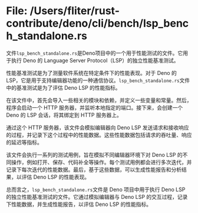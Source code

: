 # File: /Users/fliter/rust-contribute/deno/cli/bench/lsp_bench_standalone.rs

文件`lsp_bench_standalone.rs`是Deno项目中的一个用于性能测试的文件。它用于执行 Deno 的 Language Server Protocol（LSP）的独立性能基准测试。

性能基准测试是为了测量软件系统在特定条件下的性能表现。对于 Deno 的 LSP，它是用于支持编辑器功能的一种通信协议。`lsp_bench_standalone.rs`文件中的基准测试是为了评估 Deno LSP 的性能指标。

在该文件中，首先会导入一些相关的模块和依赖，并定义一些变量和常量。然后，程序会启动一个 HTTP 服务器，并监听本地指定的端口。接下来，会创建一个 Deno 的 LSP 会话，将其绑定到 HTTP 服务器上。

通过这个 HTTP 服务器，该文件会模拟编辑器向 Deno LSP 发送请求和接收响应的过程，并记录下这个过程中的性能数据。这些性能数据包括请求的吞吐量、响应的延迟等指标。

该文件会执行一系列的测试用例，旨在模拟不同编辑器环境下对 Deno LSP 的不同操作，例如打开、保存、代码补全等操作。每个测试用例都会进行多次迭代，并记录下每次迭代的性能数据。最后，基于这些数据，可以生成性能报告和分析结果，以评估 Deno LSP 的性能表现。

总而言之，`lsp_bench_standalone.rs`文件是 Deno 项目中用于执行 Deno LSP 的独立性能基准测试的文件。它通过模拟编辑器与 Deno LSP 的交互过程，记录下性能数据，并生成性能报告，以评估 Deno LSP 的性能指标。


